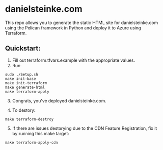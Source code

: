 # danielsteinke.com

This repo allows you to generate the static HTML site for danielsteinke.com using the Pelican framework in Python and deploy it to Azure using Terraform.

## Quickstart:
1. Fill out terraform.tfvars.example with the appropriate values.
2. Run:
```
sudo ./Setup.sh
make init-base
make init-terraform
make generate-html
make terraform-apply
```
3. Congrats, you've deployed danielsteinke.com.

4. To destory:
```
make terraform-destroy
```

5. If there are issues destorying due to the CDN Feature Registration, fix it by running this make target:
```
make terraform-apply-cdn
```
